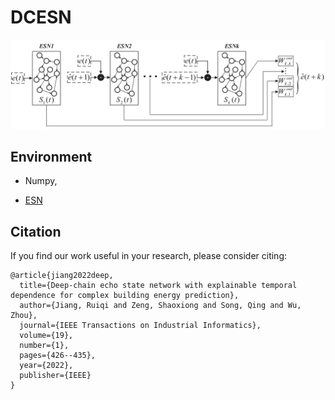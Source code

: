 # DCESN

![image](DCESN.png)

## Environment

- Numpy,

- [ESN](../ESN/ESN.py)

## Citation
If you find our work useful in your research, please consider citing: 
```
@article{jiang2022deep,
  title={Deep-chain echo state network with explainable temporal dependence for complex building energy prediction},
  author={Jiang, Ruiqi and Zeng, Shaoxiong and Song, Qing and Wu, Zhou},
  journal={IEEE Transactions on Industrial Informatics},
  volume={19},
  number={1},
  pages={426--435},
  year={2022},
  publisher={IEEE}
}
```